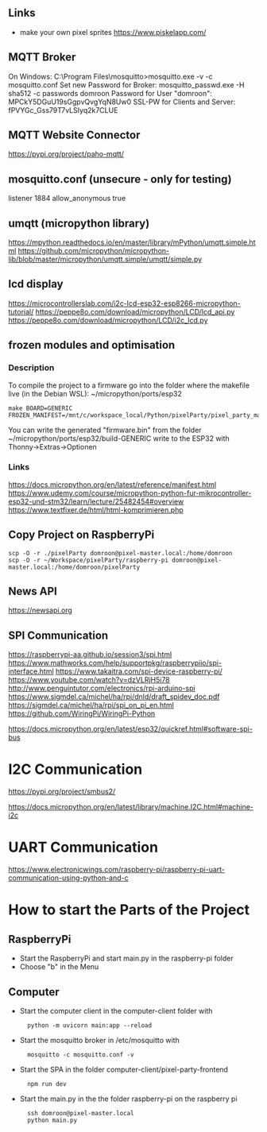 ## Links

- make your own pixel sprites https://www.piskelapp.com/

## MQTT Broker

On Windows:
C:\Program Files\mosquitto>mosquitto.exe -v -c mosquitto.conf
Set new Password for Broker: mosquitto_passwd.exe -H sha512 -c passwords domroon
Password for User "domroon": MPCkY5DGuU19sGgpvQvgYqN8Uw0
SSL-PW for Clients and Server: fPVYGc_Gss79T7vLSIyq2k7CLUE

## MQTT Website Connector

https://pypi.org/project/paho-mqtt/

## mosquitto.conf (unsecure - only for testing)

listener 1884
allow_anonymous true

## umqtt (micropython library)

https://mpython.readthedocs.io/en/master/library/mPython/umqtt.simple.html
https://github.com/micropython/micropython-lib/blob/master/micropython/umqtt.simple/umqtt/simple.py

## lcd display

https://microcontrollerslab.com/i2c-lcd-esp32-esp8266-micropython-tutorial/
https://peppe8o.com/download/micropython/LCD/lcd_api.py
https://peppe8o.com/download/micropython/LCD/i2c_lcd.py

## frozen modules and optimisation

### Description

To compile the project to a firmware go into the folder where the makefile live
(in the Debian WSL): ~/micropython/ports/esp32

    make BOARD=GENERIC FROZEN_MANIFEST=/mnt/c/workspace_local/Python/pixelParty/pixel_party_master/manifest.py

You can write the generated "firmware.bin" from the folder ~/micropython/ports/esp32/build-GENERIC write to the ESP32 with Thonny->Extras->Optionen

### Links

https://docs.micropython.org/en/latest/reference/manifest.html
https://www.udemy.com/course/micropython-python-fur-mikrocontroller-esp32-und-stm32/learn/lecture/25482454#overview
https://www.textfixer.de/html/html-komprimieren.php


## Copy Project on RaspberryPi

    scp -O -r ./pixelParty domroon@pixel-master.local:/home/domroon
    scp -O -r ~/Workspace/pixelParty/raspberry-pi domroon@pixel-master.local:/home/domroon/pixelParty

## News API

https://newsapi.org


## SPI Communication
https://raspberrypi-aa.github.io/session3/spi.html
https://www.mathworks.com/help/supportpkg/raspberrypiio/spi-interface.html
https://www.takaitra.com/spi-device-raspberry-pi/
https://www.youtube.com/watch?v=dzVLRjH5i78
http://www.penguintutor.com/electronics/rpi-arduino-spi
https://www.sigmdel.ca/michel/ha/rpi/dnld/draft_spidev_doc.pdf
https://sigmdel.ca/michel/ha/rpi/spi_on_pi_en.html
https://github.com/WiringPi/WiringPi-Python

https://docs.micropython.org/en/latest/esp32/quickref.html#software-spi-bus


# I2C Communication
https://pypi.org/project/smbus2/

https://docs.micropython.org/en/latest/library/machine.I2C.html#machine-i2c


# UART Communication
https://www.electronicwings.com/raspberry-pi/raspberry-pi-uart-communication-using-python-and-c

# How to start the Parts of the Project

## RaspberryPi
- Start the RaspberryPi and start main.py in the raspberry-pi folder
- Choose "b" in the Menu

## Computer
- Start the computer client in the computer-client folder with

        python -m uvicorn main:app --reload

- Start the mosquitto broker in /etc/mosquitto with

        mosquitto -c mosquitto.conf -v

- Start the SPA in the folder computer-client/pixel-party-frontend
        
        npm run dev

- Start the main.py in the the folder raspberry-pi on the raspberry pi

        ssh domroon@pixel-master.local
        python main.py